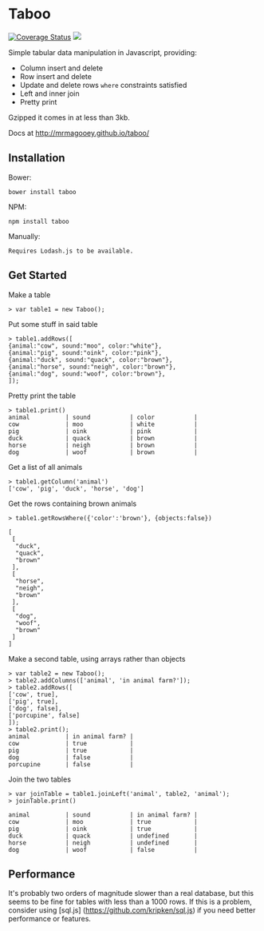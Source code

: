 # Taboo

<a href='https://coveralls.io/github/mrmagooey/taboo?branch=master'><img src='https://coveralls.io/repos/mrmagooey/taboo/badge.svg?branch=master&service=github' alt='Coverage Status' /></a>
<img src="https://travis-ci.org/mrmagooey/taboo.svg?branch=master"/>

Simple tabular data manipulation in Javascript, providing:

 - Column insert and delete
 - Row insert and delete
 - Update and delete rows `where` constraints satisfied
 - Left and inner join
 - Pretty print

Gzipped it comes in at less than 3kb.

Docs at http://mrmagooey.github.io/taboo/

## Installation

Bower:

    bower install taboo
    
NPM:

    npm install taboo

Manually:

    Requires Lodash.js to be available.

## Get Started

Make a table

    > var table1 = new Taboo();
        
Put some stuff in said table

    > table1.addRows([
    {animal:"cow", sound:"moo", color:"white"},
    {animal:"pig", sound:"oink", color:"pink"},
    {animal:"duck", sound:"quack", color:"brown"},
    {animal:"horse", sound:"neigh", color:"brown"},
    {animal:"dog", sound:"woof", color:"brown"},
    ]); 
    
Pretty print the table

    > table1.print()
    animal          | sound           | color           | 
    cow             | moo             | white           | 
    pig             | oink            | pink            | 
    duck            | quack           | brown           | 
    horse           | neigh           | brown           | 
    dog             | woof            | brown           | 
    
Get a list of all animals

    > table1.getColumn('animal')
    ['cow', 'pig', 'duck', 'horse', 'dog'] 
    
Get the rows containing brown animals

    > table1.getRowsWhere({'color':'brown'}, {objects:false})

    [
     [
      "duck",
      "quack",
      "brown"
     ],
     [
      "horse",
      "neigh",
      "brown"
     ],
     [
      "dog",
      "woof",
      "brown"
     ]
    ] 
    
Make a second table, using arrays rather than objects

    > var table2 = new Taboo();
    > table2.addColumns(['animal', 'in animal farm?']);
    > table2.addRows([
    ['cow', true], 
    ['pig', true], 
    ['dog', false],
    ['porcupine', false]
    ]);
    > table2.print();
    animal          | in animal farm? | 
    cow             | true            | 
    pig             | true            | 
    dog             | false           | 
    porcupine       | false           | 
    
Join the two tables

    > var joinTable = table1.joinLeft('animal', table2, 'animal');
    > joinTable.print()
    
    animal          | sound           | in animal farm? | 
    cow             | moo             | true            | 
    pig             | oink            | true            | 
    duck            | quack           | undefined       | 
    horse           | neigh           | undefined       | 
    dog             | woof            | false           | 

## Performance

It's probably two orders of magnitude slower than a real database, but this seems to be fine for tables with less than a 1000 rows. If this is a problem, consider using [sql.js] (https://github.com/kripken/sql.js) if you need better performance or features.

